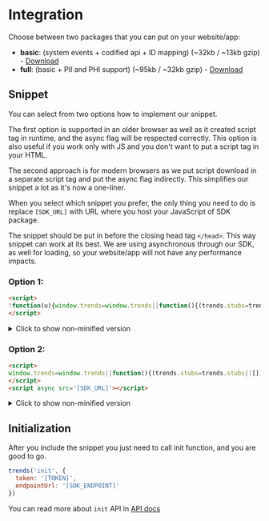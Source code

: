 # Integration

Choose between two packages that you can put on your website/app:
- **basic**: (system events + codified api + ID mapping) (~32kb / ~13kb gzip) - [Download](https://assets.blotout.io/latest/sdk/index.js)
- **full**: (basic + PII and PHI support) (~95kb / ~32kb gzip) - [Download](https://assets.blotout.io/latest/sdk/index-full.js)

## Snippet

You can select from two options how to implement our snippet. 

The first option is supported in an older browser as well as it created script tag in runtime, and the async flag will be respected correctly. This option is also useful if you work only with JS and you don't want to put a script tag in your HTML.

The second approach is for modern browsers as we put script download in a separate script tag and put the async flag indirectly. This simplifies our snippet a lot as it's now a one-liner.

When you select which snippet you prefer, the only thing you need to do is replace `[SDK_URL]` with URL where you host your JavaScript of SDK package.

The snippet should be put in before the closing head tag `</head>`. This way snippet can work at its best. We are using asynchronous through our SDK, as well for loading, so your website/app will not have any performance impacts. 

### Option 1:
```html
<script>
!function(u){window.trends=window.trends||function(){(trends.stubs=trends.stubs||[]).push(arguments)};const t=document.createElement("script");t.type="text/javascript",t.src=u,t.async=!0;const e=document.getElementsByTagName("script")[0];e.parentNode.insertBefore(t,e)}("[SDK_URL]");
</script>
```

<details>
<summary>Click to show non-minified version</summary>

```html
<script>
(function (url) {
  window.trends = window.trends || function() {
    (trends.stubs = trends.stubs || []).push(arguments)
  }

  const script = document.createElement('script')
  script.type = 'text/javascript'
  script.src = url
  script.async = true

  const element = document.getElementsByTagName('script')[0]
  element.parentNode.insertBefore(script, element)
})('[SDK_URL]')
</script>
```

</details>

### Option 2:
```html
<script>
window.trends=window.trends||function(){(trends.stubs=trends.stubs||[]).push(arguments)};
</script>
<script async src='[SDK_URL]'></script>
```

<details>
<summary>Click to show non-minified version</summary>

```html
<script>
(function () {
  window.trends = window.trends || function() {
    (trends.stubs = trends.stubs || []).push(arguments)
  }
})()
</script>
<script async src='[SDK_URL]'></script>
```

</details>

## Initialization
After you include the snippet you just need to call init function, and you are good to go.
```js
trends('init', {
  token: '[TOKEN]',
  endpointUrl: '[SDK_ENDPOINT]'
})
```

You can read more about `init` API in [API docs](api.md#init)
